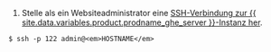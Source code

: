 1. Stelle als ein Websiteadministrator eine [SSH-Verbindung zur {{ site.data.variables.product.prodname_ghe_server }}-Instanz her](/enterprise/admin/guides/installation/accessing-the-administrative-shell-ssh/).
```shell
$ ssh -p 122 admin@<em>HOSTNAME</em>
```
